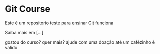 # Git Course

Este é um repositorio teste para ensinar Git funciona

Saiba mais em [...]

gostou do curso? quer mais? ajude com uma doação até um cafézinho é valido
